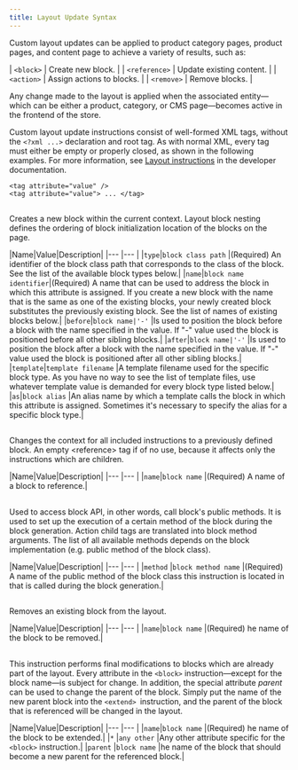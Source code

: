 ```yaml
---
title: Layout Update Syntax
---
```


Custom layout updates can be applied to product category pages, product pages, and content page to achieve a variety of results, such as:

| `<block>` | Create new block. |
| `<reference>` | Update existing content. |
| `<action>` | Assign actions to blocks. |
| `<remove>` | Remove blocks. |

Any change made to the layout is applied when the associated entity—which can be either a product, category, or CMS page—becomes active in the frontend of the store.

Custom layout update instructions consist of well-formed XML tags, without the `<?xml ...>` declaration and root tag. As with normal XML, every tag must either be empty or properly closed, as shown in the following examples. For more information, see [Layout instructions][1] in the developer documentation.

```
<tag attribute="value" />
<tag attribute="value"> ... </tag>
```

## <block>

Creates a new block within the current context. Layout block nesting defines the ordering of block initialization location of the blocks on the page.

|Name|Value|Description|
|--- |--- |
|`type`|`block class path` |(Required) An identifier of the block class path that corresponds to the class of the block. See the list of the available block types below.|
|`name`|`block name identifier`|(Required) A name that can be used to address the block in which this attribute is assigned. If you create a new block with the name that is the same as one of the existing blocks, your newly created block substitutes the previously existing block. See the list of names of existing blocks below.|
|`before`|`block name|'-'` |Is used to position the block before a block with the name specified in the value. If "-" value used the block is positioned before all other sibling blocks.|
|`after`|`block name|'-'` |Is used to position the block after a block with the name specified in the value. If "-" value used the block is positioned after all other sibling blocks.|
|`template`|`template filename` |A template filename used for the specific block type. As you have no way to see the list of template files, use whatever template value is demanded for every block type listed below.|
|`as`|`block alias` |An alias name by which a template calls the block in which this attribute is assigned. Sometimes it's necessary to specify the alias for a specific block type.|

## <reference>

Changes the context for all included instructions to a previously defined block. An empty &lt;reference&gt; tag if of no use, because it affects only the instructions which are children.

|Name|Value|Description|
|--- |--- |
|`name`|`block name` |(Required) A name of a block to reference.|

## <action>

Used to access block API, in other words, call block's public methods. It is used to set up the execution of a certain method of the block during the block generation. Action child tags are translated into block method arguments. The list of all available methods depends on the block implementation (e.g. public method of the block class).

|Name|Value|Description|
|--- |--- |
|`method` |`block method name` |(Required) A name of the public method of the block class this instruction is located in that is called during the block generation.|

## <remove>

Removes an existing block from the layout.

|Name|Value|Description|
|--- |--- |
|`name`|`block name` |(Required) he name of the block to be removed.|

## <extend>

This instruction performs final modifications to blocks which are already part of the layout. Every attribute in the `<block>` instruction—except for the block name—is subject for change. In addition, the special attribute *parent* can be used to change the parent of the block. Simply put the name of the new parent block into the `<extend> `instruction, and the parent of the block that is referenced will be changed in the layout.

|Name|Value|Description|
|--- |--- |
|`name`|`block name` |(Required) he name of the block to be extended.|
|`*` |`any other` |Any other attribute specific for the `<block>` instruction.|
|`parent` |`block name` |he name of the block that should become a new parent for the referenced block.|

[1]: https://devdocs.magento.com/guides/v2.3/frontend-dev-guide/layouts/xml-instructions.html